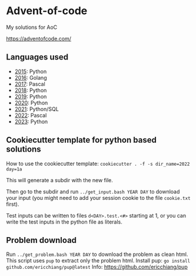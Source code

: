 # Advent-of-code
My solutions for AoC

https://adventofcode.com/

## Languages used
- [2015](2015): Python
- [2016](2016): Golang
- [2017](2017): Pascal
- [2018](2018): Python
- [2019](2019): Python
- [2020](2020): Python
- [2021](2021): Python/SQL
- [2022](2022): Pascal
- [2023](2023): Python

## Cookiecutter template for python based solutions
How to use the cookiecutter template: `cookiecutter . -f -s dir_name=2022 day=1a`

This will generate a subdir with the new file.

Then go to the subdir and run `../get_input.bash YEAR DAY` to download your input (you might need to add your session cookie to the file `cookie.txt` first).

Test inputs can be written to files `d<DAY>.test.<#>` starting at 1, or you can write the test inputs in the python file as literals.

## Problem download
Run `../get_problem.bash YEAR DAY` to download the problem as clean html. This script uses `pup` to extract only the problem html.
Install pup: `go install github.com/ericchiang/pup@latest`
Info: https://github.com/ericchiang/pup

